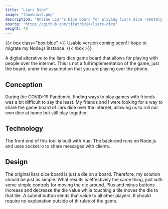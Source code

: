 ```yaml
---
title: "Liars Dice"
image: "thumbnail.png"
description: "Online Liar's Dice board for playing liars dice remotely. Dice not included."
source: "https://github.com/tilatrivia/liars-dice"
weight: 40
---
```


{{< box class="box-blue" >}}
Usable version coming soon! I hope to migrate my Node.js instance.
{{< /box >}}

A digital alterative to the liars dice game board that allows for playing with people over the internet. This is not a full implementation of the game, just the board, under the assumption that you are playing over the phone.

## Conception
During the COVID-19 Pandemic, finding ways to play games with friends was a bit difficult to say the least. My friends and I were looking for a way to share the game board of liars dice over the internet, allowing us to roll our own dice at home but still play together.

## Technology
The front end of this tool is built with Vue. The back-end runs on Node.js and uses socket.io to share messages with clients.

## Design
The original liars dice board is just a die on a board. Therefore, my solution should be just as simple. What results is effectively the same thing, just with some simple controls for moving the die around. Plus and minus buttons increase and decrease the die value while touching a tile moves the die to that tile. A submit button sends that value to all other players. It should require no explanation outside of th rules of the game.